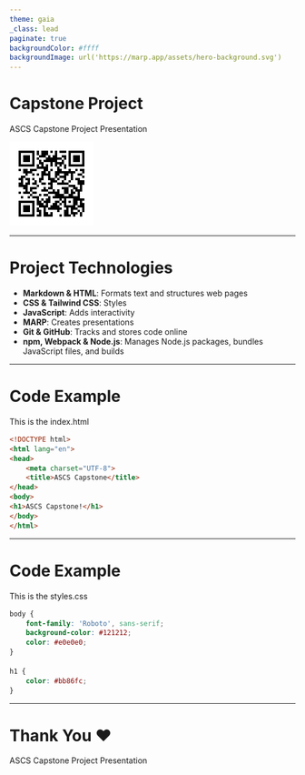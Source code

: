```yaml
---
theme: gaia
_class: lead
paginate: true
backgroundColor: #ffff
backgroundImage: url('https://marp.app/assets/hero-background.svg')
---
```


# **Capstone Project**

ASCS Capstone Project Presentation

![QR Code](qr-code.png)
<!--
  Speaker Notes:
  - Briefly introduce yourself and the topic.
-->

---

# Project Technologies

- **Markdown & HTML**: Formats text and structures web pages
- **CSS & Tailwind CSS**: Styles
- **JavaScript**: Adds interactivity
- **MARP**: Creates presentations
- **Git & GitHub**: Tracks and stores code online
- **npm, Webpack & Node.js**: Manages Node.js packages, bundles JavaScript files, and builds
---

# Code Example

This is the index.html

```html
<!DOCTYPE html>
<html lang="en">
<head>
    <meta charset="UTF-8">
    <title>ASCS Capstone</title>
</head>
<body>
<h1>ASCS Capstone!</h1>
</body>
</html>
```

---

# Code Example

This is the styles.css

```css
body {
    font-family: 'Roboto', sans-serif;
    background-color: #121212;
    color: #e0e0e0;
}

h1 {
    color: #bb86fc;
}
```

---

# **Thank You ❤️**

ASCS Capstone Project Presentation
